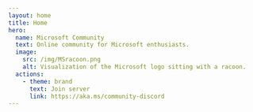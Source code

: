 ```yaml
---
layout: home
title: Home
hero:
  name: Microsoft Community
  text: Online community for Microsoft enthusiasts.
  image:
    src: /img/MSracoon.png
    alt: Visualization of the Microsoft logo sitting with a racoon.
  actions:
    - theme: brand
      text: Join server
      link: https://aka.ms/community-discord
---
```


<style>
    p.text[data-v-89d2fc22],
    p.text[data-v-5a3e9999] {
      font-size: 20px !important;
      line-height: 28px !important;
      margin-top: 12px !important;
    }

    img.VPImage[data-v-0c71c7f1],
    img.VPImage[data-v-ab19afbb] {
      max-width: 350px !important;
    }

    p.tagline[data-v-89d2fc22],
    p.tagline[data-v-5a3e9999] {
      font-size: 16px !important;
    }

    div.actions[data-v-89d2fc22],
    div.actions[data-v-5a3e9999] {
      padding-top: 12px !important;
    }

    @media (min-width: 960px) {
      p.text[data-v-89d2fc22],
      p.text[data-v-5a3e9999] {
        font-size: 24px !important;
      }

      p.tagline[data-v-89d2fc22],
      p.tagline[data-v-5a3e9999] {
        font-size: 16px !important;
      }

      img[data-v-0c71c7f1],
      img[data-v-ab19afbb] {
        max-width: 400px !important;
      }

      div.actions[data-v-89d2fc22],
      div.actions[data-v-5a3e9999] {
        padding-top: 16px !important;
      } 
    }
</style>